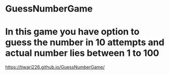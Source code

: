 # GuessNumberGame
# In this game you have option to guess the number in 10 attempts and actual number lies between 1 to 100
https://tiwari226.github.io/GuessNumberGame/

